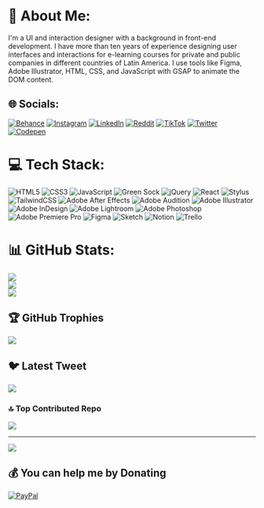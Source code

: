 # 💫 About Me:

I'm a UI and interaction designer with a background in front-end development. I have more than ten years of experience designing user interfaces and interactions for e-learning courses for private and public companies in different countries of Latin America. I use tools like Figma, Adobe Illustrator, HTML, CSS, and JavaScript with GSAP to animate the DOM content.

## 🌐 Socials:

[![Behance](https://img.shields.io/badge/Behance-1769ff?logo=behance&logoColor=white)](https://behance.net/https://behance.net/cavera) [![Instagram](https://img.shields.io/badge/Instagram-%23E4405F.svg?logo=Instagram&logoColor=white)](https://instagram.com/https://instagram.com/cavera.de) [![LinkedIn](https://img.shields.io/badge/LinkedIn-%230077B5.svg?logo=linkedin&logoColor=white)](https://linkedin.com/in/https://linkedin.com/in/leonardo-ui) [![Reddit](https://img.shields.io/badge/Reddit-%23FF4500.svg?logo=Reddit&logoColor=white)](https://reddit.com/user/https://reddit.com/user/cavera-de) [![TikTok](https://img.shields.io/badge/TikTok-%23000000.svg?logo=TikTok&logoColor=white)](https://tiktok.com/@https://www.tiktok.com/@cavera.de) [![Twitter](https://img.shields.io/badge/Twitter-%231DA1F2.svg?logo=Twitter&logoColor=white)](https://twitter.com/https://twitter.com/cavera_de) [![Codepen](https://img.shields.io/badge/Codepen-000000?style=for-the-badge&logo=codepen&logoColor=white)](https://codepen.io/https://codepen.io/cavera)

# 💻 Tech Stack:

![HTML5](https://img.shields.io/badge/html5-%23E34F26.svg?style=for-the-badge&logo=html5&logoColor=white) ![CSS3](https://img.shields.io/badge/css3-%231572B6.svg?style=for-the-badge&logo=css3&logoColor=white) ![JavaScript](https://img.shields.io/badge/javascript-%23323330.svg?style=for-the-badge&logo=javascript&logoColor=%23F7DF1E) ![Green Sock](https://img.shields.io/badge/green%20sock-88CE02?style=for-the-badge&logo=greensock&logoColor=white) ![jQuery](https://img.shields.io/badge/jquery-%230769AD.svg?style=for-the-badge&logo=jquery&logoColor=white) ![React](https://img.shields.io/badge/react-%2320232a.svg?style=for-the-badge&logo=react&logoColor=%2361DAFB) ![Stylus](https://img.shields.io/badge/stylus-%23ff6347.svg?style=for-the-badge&logo=stylus&logoColor=white) ![TailwindCSS](https://img.shields.io/badge/tailwindcss-%2338B2AC.svg?style=for-the-badge&logo=tailwind-css&logoColor=white) ![Adobe After Effects](https://img.shields.io/badge/Adobe%20After%20Effects-9999FF.svg?style=for-the-badge&logo=Adobe%20After%20Effects&logoColor=white) ![Adobe Audition](https://img.shields.io/badge/Adobe%20Audition-9999FF.svg?style=for-the-badge&logo=Adobe%20Audition&logoColor=white) ![Adobe Illustrator](https://img.shields.io/badge/adobeillustrator-%23FF9A00.svg?style=for-the-badge&logo=adobeillustrator&logoColor=white) ![Adobe InDesign](https://img.shields.io/badge/Adobe%20InDesign-49021F?style=for-the-badge&logo=adobeindesign&logoColor=white) ![Adobe Lightroom](https://img.shields.io/badge/Adobe%20Lightroom-31A8FF.svg?style=for-the-badge&logo=Adobe%20Lightroom&logoColor=white) ![Adobe Photoshop](https://img.shields.io/badge/adobephotoshop-%2331A8FF.svg?style=for-the-badge&logo=adobephotoshop&logoColor=white) ![Adobe Premiere Pro](https://img.shields.io/badge/Adobe%20Premiere%20Pro-9999FF.svg?style=for-the-badge&logo=Adobe%20Premiere%20Pro&logoColor=white) ![Figma](https://img.shields.io/badge/figma-%23F24E1E.svg?style=for-the-badge&logo=figma&logoColor=white) ![Sketch](https://img.shields.io/badge/Sketch-FFB387?style=for-the-badge&logo=sketch&logoColor=black) ![Notion](https://img.shields.io/badge/Notion-%23000000.svg?style=for-the-badge&logo=notion&logoColor=white) ![Trello](https://img.shields.io/badge/Trello-%23026AA7.svg?style=for-the-badge&logo=Trello&logoColor=white)

# 📊 GitHub Stats:

![](https://github-readme-stats.vercel.app/api?username=cavera&theme=dark&hide_border=true&include_all_commits=true&count_private=false)<br/>
![](https://github-readme-streak-stats.herokuapp.com/?user=cavera&theme=dark&hide_border=true)<br/>
![](https://github-readme-stats.vercel.app/api/top-langs/?username=cavera&theme=dark&hide_border=true&include_all_commits=true&count_private=false&layout=compact)

## 🏆 GitHub Trophies

![](https://github-profile-trophy.vercel.app/?username=cavera&theme=darkhub&no-frame=false&no-bg=false&margin-w=4)

## 🐦 Latest Tweet

[![](https://gtce.itsvg.in/api?username=https://twitter.com/cavera_de)](https://github.com/VishwaGauravIn/github-twitter-card-embed)

### 🔝 Top Contributed Repo

![](https://github-contributor-stats.vercel.app/api?username=cavera&limit=5&theme=nord&combine_all_yearly_contributions=true)

---

[![](https://visitcount.itsvg.in/api?id=cavera&icon=2&color=9)](https://visitcount.itsvg.in)

## 💰 You can help me by Donating

[![PayPal](https://img.shields.io/badge/PayPal-00457C?style=for-the-badge&logo=paypal&logoColor=white)](https://paypal.me/https://paypal.me/LeonardoFonsecaR)

<!-- Proudly created with GPRM ( https://gprm.itsvg.in ) -->
